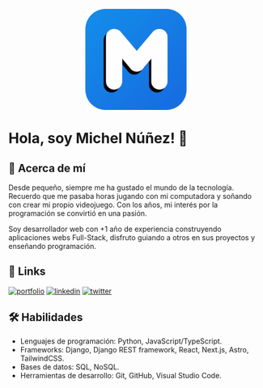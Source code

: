 <p align="center">
  <a href="https://nsmichelj.vercel.app/" alt="Logo NSMichelJ" target="_blank">
      <img align="center" width="200" src="./logo250x250.png" />
  </a>
</p>

# Hola, soy Michel Núñez! 👋

## 🚀 Acerca de mí
Desde pequeño, siempre me ha gustado el mundo de la tecnología. Recuerdo que me pasaba horas jugando con mi computadora y soñando con crear mi propio videojuego. Con los años, mi interés por la programación se convirtió en una pasión.

Soy desarrollador web con +1 año de experiencia construyendo aplicaciones webs Full-Stack, disfruto guiando a otros en sus proyectos y enseñando programación. 

## 🔗 Links
[![portfolio](https://img.shields.io/badge/my_portfolio-000?style=for-the-badge&logo=ko-fi&logoColor=white)](https://nsmichelj.vercel.app/)
[![linkedin](https://img.shields.io/badge/linkedin-0A66C2?style=for-the-badge&logo=linkedin&logoColor=white)](https://ve.linkedin.com/in/nsmichelj)
[![twitter](https://img.shields.io/badge/twitter-1DA1F2?style=for-the-badge&logo=twitter&logoColor=white)](https://twitter.com/nsmichelj)

## 🛠 Habilidades

- Lenguajes de programación: Python, JavaScript/TypeScript.
- Frameworks: Django, Django REST framework, React, Next.js, Astro, TailwindCSS.
- Bases de datos: SQL, NoSQL.
- Herramientas de desarrollo: Git, GitHub, Visual Studio Code.
